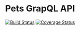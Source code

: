 # Pets GrapQL API
[![Build Status](https://travis-ci.org/matheusps/pets-api.svg?branch=master)](https://travis-ci.org/matheusps/pets-api)
[![Coverage Status](https://coveralls.io/repos/github/matheusps/pets-api/badge.svg?branch=master)](https://coveralls.io/github/matheusps/pets-api?branch=master)
